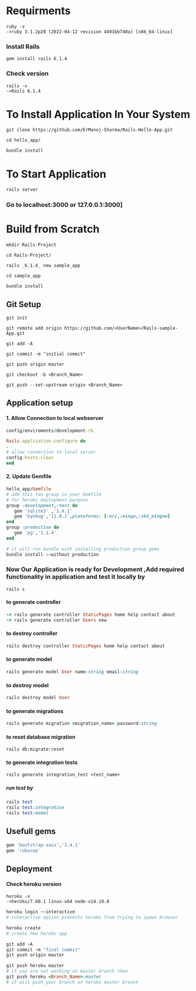# Requirments
```
ruby -v
->ruby 3.1.2p20 (2022-04-12 revision 4491bb740a) [x86_64-linux]
```
### Install Rails
```
gem install rails 6.1.4
```
### Check version 
```
rails -v
->Rails 6.1.4
```
# To Install Application In Your System
```
git clone https://github.com/ErManoj-Sharma/Rails-Hello-App.git
```
```
cd hello_app/
```
```
bundle install
``` 
# To Start Application
``` ruby
rails server
```
### Go to localhost:3000 or 127.0.0.1:3000]


# Build from Scratch
```
mkdir Rails-Project
```
```
cd Rails-Project/
```
```
rails _6.1.4_ new sample_app
```
```
cd sample_app
```
```
bundle install
```
## Git Setup
```
git init
```

```
git remote add origin https://github.com/<UserName>/Rails-sample-App.git
```
```
git add -A
```
```
git commit -m "initial commit"
```
```
git push origin master
```
```
git checkout -b <Branch_Name>
```
```
git push --set-upstream origin <Branch_Name>
```


## Application setup
#### 1. Allow Connection to local webserver
``` ruby
config/enviroments/development.rb

Rails.application.configure do
.
# allow connection to local server
config.hosts.clear
end
``` 
#### 2. Update Gemfile 
```ruby
hello_app/Gemfile
# add this two group in your Gemfile 
# for heroku deployment purpose
group :development,:test do 
   gem 'sqlite3' ,'1.4.1'
   gem 'byebug','11.0.1',plateforms: [:mri,:mingw,:x64_mingnw]
end
group :production do 
   gem 'pg','1.1.4'
end
```
```ruby
# it will run bundle with installing production group gems
bundle install --without production
```
### Now Our Application is ready for Development ,Add required functionality in application and test it locally by 
```
rails s
```
#### to generate controller
```ruby
-> rails generate controller StaticPages home help contact about
-> rails generate controller Users new 
```
#### to destroy controller 
```ruby
rails destroy controller StaticPages home help contact about
```
#### to generate model 
```ruby
rails generate model User name:string email:string
```
#### to destroy model 
```ruby
rails destroy model User
```
#### to generate migrations
```ruby
rails generate migration <migration_name> password:string
```
#### to reset database migration
```
rails db:migrate:reset
```
#### to generate integration tests
```
rails generate integration_test <test_name>
```
##### run test by 
```ruby
rails test
rails test:integration
rails test:model
```

## Usefull gems
```ruby
gem 'bootstrap-sass','3.4.1'
gem 'rubocop'
```





## Deployment
#### Check heroku version 
```
heroku -v
->heroku/7.60.1 linux-x64 node-v14.19.0
```
``` ruby
heroku login --interactive  
# interactive option prevents heroku from trying to spawn browser 
```
```ruby
heroku create
# create new heroku app
```
```ruby
git add -A
git commit -m "final commit"
git push origin master
```
```ruby
git push heroku master
# if you are not working on master branch then 
git push heroku <Branch_Name>:master
# it will push your branch on heroku master branch
```

